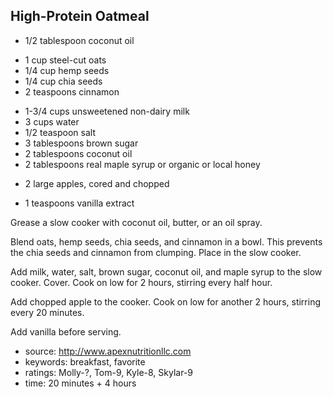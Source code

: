 High-Protein Oatmeal
--------------------

- 1/2 tablespoon coconut oil
<!-- -->
- 1 cup steel-cut oats
- 1/4 cup hemp seeds
- 1/4 cup chia seeds
- 2 teaspoons cinnamon
<!-- -->
- 1-3/4 cups unsweetened non-dairy milk
- 3 cups water
- 1/2 teaspoon salt
- 3 tablespoons brown sugar
- 2 tablespoons coconut oil
- 2 tablespoons real maple syrup or organic or local honey
<!-- -->
- 2 large apples, cored and chopped
<!-- -->
- 1 teaspoons vanilla extract

Grease a slow cooker with coconut oil, butter, or an oil spray.

Blend oats, hemp seeds, chia seeds, and cinnamon in a bowl.  This
prevents the chia seeds and cinnamon from clumping.  Place in the slow
cooker.

Add milk, water, salt, brown sugar, coconut oil, and maple syrup to
the slow cooker.  Cover.  Cook on low for 2 hours, stirring every half
hour.

Add chopped apple to the cooker.  Cook on low for another 2 hours,
stirring every 20 minutes.

Add vanilla before serving.

- source: http://www.apexnutritionllc.com
- keywords: breakfast, favorite
- ratings: Molly-?, Tom-9, Kyle-8, Skylar-9
- time: 20 minutes + 4 hours
